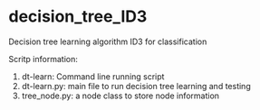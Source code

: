 # decision_tree_ID3

Decision tree learning algorithm ID3 for classification

Scritp information:
1. dt-learn: Command line running script
2. dt-learn.py: main file to run decision tree learning and testing
3. tree_node.py: a node class to store node information

